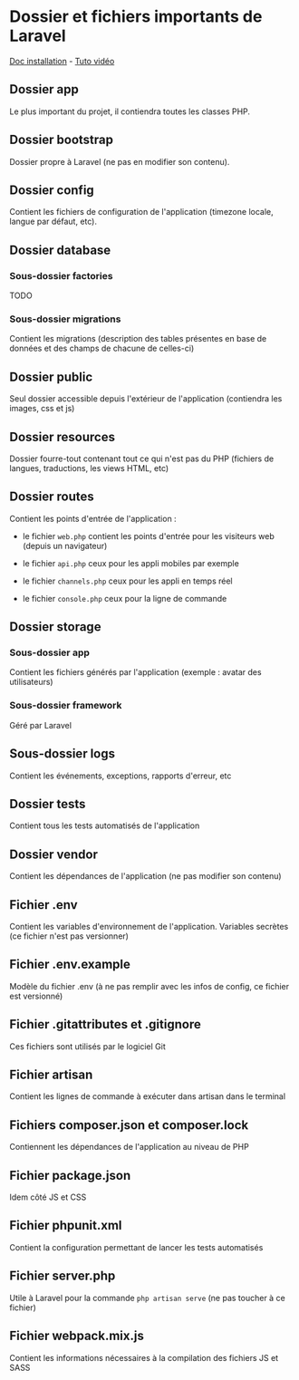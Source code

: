 # Dossier et fichiers importants de Laravel

[Doc installation](https://laravel.com/docs/5.7/installation) - 
[Tuto vidéo](https://www.formation-laravel.fr/articles/decouverte/2017-11-04-explications-sur-les-fichiers-et-les-dossiers-de-laravel.html)

## Dossier app

Le plus important du projet, il contiendra toutes les classes PHP.

## Dossier bootstrap

Dossier propre à Laravel (ne pas en modifier son contenu).

## Dossier config

Contient les fichiers de configuration de l'application (timezone locale, langue par défaut, etc).

## Dossier database

### Sous-dossier factories

TODO

### Sous-dossier migrations

Contient les migrations (description des tables présentes en base de données et des champs de chacune de celles-ci)

## Dossier public

Seul dossier accessible depuis l'extérieur de l'application (contiendra les images, css et js)

## Dossier resources

Dossier fourre-tout contenant tout ce qui n'est pas du PHP (fichiers de langues, traductions, les views HTML, etc)

## Dossier routes

Contient les points d'entrée de l'application :

* le fichier `web.php` contient les points d'entrée pour les visiteurs web (depuis un navigateur)

* le fichier `api.php` ceux pour les appli mobiles par exemple

* le fichier `channels.php` ceux pour les appli en temps réel

* le fichier `console.php` ceux pour la ligne de commande

## Dossier storage

### Sous-dossier app

Contient les fichiers générés par l'application (exemple : avatar des utilisateurs)

### Sous-dossier framework

Géré par Laravel

## Sous-dossier logs

Contient les événements, exceptions, rapports d'erreur, etc

## Dossier tests

Contient tous les tests automatisés de l'application

## Dossier vendor

Contient les dépendances de l'application (ne pas modifier son contenu)

## Fichier .env

Contient les variables d'environnement de l'application. Variables secrètes (ce fichier n'est pas versionner)

## Fichier .env.example

Modèle du fichier .env (à ne pas remplir avec les infos de config, ce fichier est versionné)

## Fichier .gitattributes et .gitignore

Ces fichiers sont utilisés par le logiciel Git

## Fichier artisan

Contient les lignes de commande à exécuter dans artisan dans le terminal

## Fichiers composer.json et composer.lock

Contiennent les dépendances de l'application au niveau de PHP

## Fichier package.json

Idem côté JS et CSS

## Fichier phpunit.xml

Contient la configuration permettant de lancer les tests automatisés

## Fichier server.php

Utile à Laravel pour la commande `php artisan serve` (ne pas toucher à ce fichier)

## Fichier webpack.mix.js

Contient les informations nécessaires à la compilation des fichiers JS et SASS